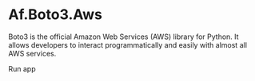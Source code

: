 # Af.Boto3.Aws
Boto3 is the official Amazon Web Services (AWS) library for Python. It allows developers to interact programmatically and easily with almost all AWS services.


Run app
```

```